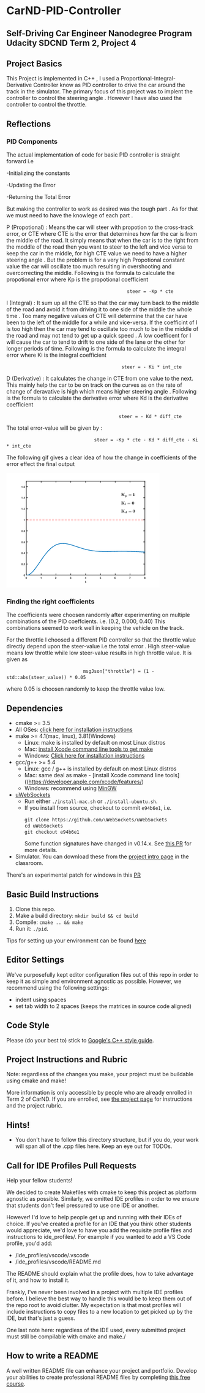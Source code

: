 # CarND-PID-Controller
Self-Driving Car Engineer Nanodegree Program
Udacity SDCND Term 2, Project 4
---

## Project Basics

This Project is implemented in C++ , I used a Proportional-Integral-Derivative Controller know as PID controller to drive the car around the track in the  simulator. The primary focus of this project was to implent the controller to control the steering angle . However I have also used the controller to control the throttle.

## Reflections

### PID Components

The actual implementation of code for basic PID controller is straight forward i.e 

 -Initializing the constants

-Updating the Error 

-Returning the Total Error

But making the controller to work as desired was the tough part . As for that we must need to have the knowlege of each part . 

P (Propotional) : Means the car will steer with propotion to the cross-track error, or CTE where CTE is the error that determines how far the car is from the  middle of the road. It simply means that when the car is to the right from the moddle of the road then you want to steer to the left and vice versa to keep the car in the middle, for high CTE value we need to have a higher steering angle . But the problem is for a very high Propotional constant value the car will oscillate too much resulting in overshooting and overcorrecting the middle. Following is the formula to calculate the propotional error where Kp is the propotional coefficient

                                                steer = -Kp * cte

I (Integral) : It sum up all the CTE so that the car may  turn back to the middle of the road and avoid it from driving it to one side of the middle the whole time . Too many negative values of CTE will determine that the car have been to the left of the middle for a while and vice-versa. If the coefficint of I is too high then the car may tend to oscillate too much to be in the middle of the road and may not tend to get up a quick speed . A low coefficent for I will cause the car to tend to drift to one side of the lane or the other for longer periods of time. Following is the formula to calculate the integral error where Ki is the integral coefficient

                                              steer = - Ki * int_cte

D (Derivative) : It calculates the change in CTE from one value to the next. This mainly help the car to be on track on the curves as on the rate of change of deravative is high which means higher steering angle . Following is the formula to calculate the derivative error where Kd is the derivative coefficient 

                                             steer = - Kd * diff_cte 
                                             

The total error-value will be given by :

                                    steer = -Kp * cte - Kd * diff_cte - Ki * int_cte

The following gif gives a clear idea of how the change in coefficients of the error effect the final output 

![alt text](./images/coeff.gif)


### Finding the right coefficients

The coefficients were choosen randomly after experimenting on multiple combinations of the PID coeffcients. i.e. (0.2, 0.000, 0.40) This combinations seemed to work well in keeping the vehicle on the track.

For the throttle I choosed a different PID controller so that the throttle value directly depend upon the steer-value i.e the total error . High steer-value means low throttle while low steer-value results in high throttle value. It is given as

                                msgJson["throttle"] = (1 - std::abs(steer_value)) * 0.05 
                                
where 0.05 is choosen randomly to keep the throttle value low.
                           





## Dependencies

* cmake >= 3.5
 * All OSes: [click here for installation instructions](https://cmake.org/install/)
* make >= 4.1(mac, linux), 3.81(Windows)
  * Linux: make is installed by default on most Linux distros
  * Mac: [install Xcode command line tools to get make](https://developer.apple.com/xcode/features/)
  * Windows: [Click here for installation instructions](http://gnuwin32.sourceforge.net/packages/make.htm)
* gcc/g++ >= 5.4
  * Linux: gcc / g++ is installed by default on most Linux distros
  * Mac: same deal as make - [install Xcode command line tools]((https://developer.apple.com/xcode/features/)
  * Windows: recommend using [MinGW](http://www.mingw.org/)
* [uWebSockets](https://github.com/uWebSockets/uWebSockets)
  * Run either `./install-mac.sh` or `./install-ubuntu.sh`.
  * If you install from source, checkout to commit `e94b6e1`, i.e.
    ```
    git clone https://github.com/uWebSockets/uWebSockets 
    cd uWebSockets
    git checkout e94b6e1
    ```
    Some function signatures have changed in v0.14.x. See [this PR](https://github.com/udacity/CarND-MPC-Project/pull/3) for more details.
* Simulator. You can download these from the [project intro page](https://github.com/udacity/self-driving-car-sim/releases) in the classroom.

There's an experimental patch for windows in this [PR](https://github.com/udacity/CarND-PID-Control-Project/pull/3)

## Basic Build Instructions

1. Clone this repo.
2. Make a build directory: `mkdir build && cd build`
3. Compile: `cmake .. && make`
4. Run it: `./pid`. 

Tips for setting up your environment can be found [here](https://classroom.udacity.com/nanodegrees/nd013/parts/40f38239-66b6-46ec-ae68-03afd8a601c8/modules/0949fca6-b379-42af-a919-ee50aa304e6a/lessons/f758c44c-5e40-4e01-93b5-1a82aa4e044f/concepts/23d376c7-0195-4276-bdf0-e02f1f3c665d)

## Editor Settings

We've purposefully kept editor configuration files out of this repo in order to
keep it as simple and environment agnostic as possible. However, we recommend
using the following settings:

* indent using spaces
* set tab width to 2 spaces (keeps the matrices in source code aligned)

## Code Style

Please (do your best to) stick to [Google's C++ style guide](https://google.github.io/styleguide/cppguide.html).

## Project Instructions and Rubric

Note: regardless of the changes you make, your project must be buildable using
cmake and make!

More information is only accessible by people who are already enrolled in Term 2
of CarND. If you are enrolled, see [the project page](https://classroom.udacity.com/nanodegrees/nd013/parts/40f38239-66b6-46ec-ae68-03afd8a601c8/modules/f1820894-8322-4bb3-81aa-b26b3c6dcbaf/lessons/e8235395-22dd-4b87-88e0-d108c5e5bbf4/concepts/6a4d8d42-6a04-4aa6-b284-1697c0fd6562)
for instructions and the project rubric.

## Hints!

* You don't have to follow this directory structure, but if you do, your work
  will span all of the .cpp files here. Keep an eye out for TODOs.

## Call for IDE Profiles Pull Requests

Help your fellow students!

We decided to create Makefiles with cmake to keep this project as platform
agnostic as possible. Similarly, we omitted IDE profiles in order to we ensure
that students don't feel pressured to use one IDE or another.

However! I'd love to help people get up and running with their IDEs of choice.
If you've created a profile for an IDE that you think other students would
appreciate, we'd love to have you add the requisite profile files and
instructions to ide_profiles/. For example if you wanted to add a VS Code
profile, you'd add:

* /ide_profiles/vscode/.vscode
* /ide_profiles/vscode/README.md

The README should explain what the profile does, how to take advantage of it,
and how to install it.

Frankly, I've never been involved in a project with multiple IDE profiles
before. I believe the best way to handle this would be to keep them out of the
repo root to avoid clutter. My expectation is that most profiles will include
instructions to copy files to a new location to get picked up by the IDE, but
that's just a guess.

One last note here: regardless of the IDE used, every submitted project must
still be compilable with cmake and make./

## How to write a README
A well written README file can enhance your project and portfolio.  Develop your abilities to create professional README files by completing [this free course](https://www.udacity.com/course/writing-readmes--ud777).


